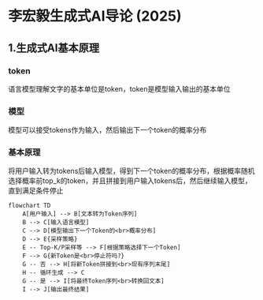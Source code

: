 # 李宏毅生成式AI导论 (2025)

## 1.生成式AI基本原理

### token
语言模型理解文字的基本单位是token，token是模型输入输出的基本单位

### 模型
模型可以接受tokens作为输入，然后输出下一个token的概率分布

### 基本原理

将用户输入转为tokens后输入模型，得到下一个token的概率分布，根据概率随机选择概率前top_k的token，并且拼接到用户输入tokens后，然后继续输入模型，直到满足条件停止

```mermaid
flowchart TD
    A[用户输入] --> B[文本转为Token序列]
    B --> C[输入语言模型]
    C --> D[模型输出下一个Token的<br>概率分布]
    D --> E{采样策略}
    E -- Top-K/P采样等 --> F[根据策略选择下一个Token]
    F --> G{新Token是<br>停止符吗?}
    G -- 否 --> H[将新Token拼接到<br>现有序列末尾]
    H -- 循环生成 --> C
    G -- 是 --> I[将最终Token序列<br>转换回文本]
    I --> J[输出最终结果]
```
